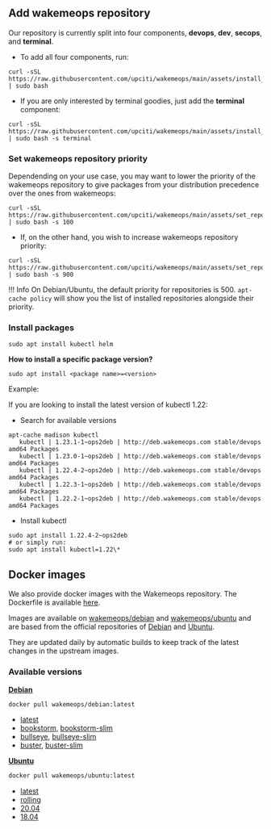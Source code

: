 ## Add wakemeops repository

Our repository is currently split into four components, __devops__, __dev__, __secops__, and __terminal__.

* To add all four components, run:

```shell
curl -sSL https://raw.githubusercontent.com/upciti/wakemeops/main/assets/install_repository | sudo bash
```

* If you are only interested by terminal goodies, just add the __terminal__ component:

```shell
curl -sSL https://raw.githubusercontent.com/upciti/wakemeops/main/assets/install_repository | sudo bash -s terminal
```

### Set wakemeops repository priority

Dependending on your use case, you may want to lower the priority of the wakemeops repository
to give packages from your distribution precedence over the ones from wakemeops:

```shell
curl -sSL https://raw.githubusercontent.com/upciti/wakemeops/main/assets/set_repository_priority | sudo bash -s 100
```

* If, on the other hand, you wish to increase wakemeops repository priority:

```shell
curl -sSL https://raw.githubusercontent.com/upciti/wakemeops/main/assets/set_repository_priority | sudo bash -s 900
```

!!! Info
    On Debian/Ubuntu, the default priority for repositories is 500. `apt-cache policy` will show you the list of installed repositories alongside their priority.

### Install packages

```shell
sudo apt install kubectl helm
```

**How to install a specific package version?**

```shell
sudo apt install <package name>=<version>
```

Example:

If you are looking to install the latest version of kubectl 1.22:

* Search for available versions

```shell
apt-cache madison kubectl
   kubectl | 1.23.1-1~ops2deb | http://deb.wakemeops.com stable/devops amd64 Packages
   kubectl | 1.23.0-1~ops2deb | http://deb.wakemeops.com stable/devops amd64 Packages
   kubectl | 1.22.4-2~ops2deb | http://deb.wakemeops.com stable/devops amd64 Packages
   kubectl | 1.22.3-1~ops2deb | http://deb.wakemeops.com stable/devops amd64 Packages
   kubectl | 1.22.2-1~ops2deb | http://deb.wakemeops.com stable/devops amd64 Packages
```

* Install kubectl

```shell
sudo apt install 1.22.4-2~ops2deb
# or simply run:
sudo apt install kubectl=1.22\*
```

## Docker images

We also provide docker images with the Wakemeops repository. The Dockerfile is available [here](https://github.com/upciti/wakemeops/blob/main/Dockerfile).

Images are available on [wakemeops/debian](https://hub.docker.com/r/wakemeops/debian) and [wakemeops/ubuntu](https://hub.docker.com/r/wakemeops/ubuntu) and are based from the official repositories of [Debian](https://hub.docker.com/_/debian) and [Ubuntu](https://hub.docker.com/_/ubuntu).

They are updated daily by automatic builds to keep track of the latest changes in the upstream images.

### Available versions

**[Debian](https://hub.docker.com/r/wakemeops/debian/tags)**

```bash
docker pull wakemeops/debian:latest
```

- [latest](https://hub.docker.com/r/wakemeops/debian/tags?name=latest)
- [bookstorm](https://hub.docker.com/r/wakemeops/debian/tags?name=bookstorm), [bookstorm-slim](https://hub.docker.com/r/wakemeops/debian/tags?name=bookstorm-slim)
- [bullseye](https://hub.docker.com/r/wakemeops/debian/tags?name=bullseye), [bullseye-slim](https://hub.docker.com/r/wakemeops/debian/tags?name=bullseye-slim)
- [buster](https://hub.docker.com/r/wakemeops/debian/tags?name=buster), [buster-slim](https://hub.docker.com/r/wakemeops/debian/tags?name=buster-slim)

**[Ubuntu](https://hub.docker.com/r/wakemeops/ubuntu/tags)**

```bash
docker pull wakemeops/ubuntu:latest
```

- [latest](https://hub.docker.com/r/wakemeops/ubuntu/tags?name=latest)
- [rolling](https://hub.docker.com/r/wakemeops/ubuntu/tags?name=rolling)
- [20.04](https://hub.docker.com/r/wakemeops/ubuntu/tags?name=20.04)
- [18.04](https://hub.docker.com/r/wakemeops/ubuntu/tags?name=18.04)
